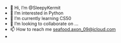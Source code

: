 - 👋 Hi, I’m @SleepyKermit
- 👀 I’m interested in Python 
- 🌱 I’m currently learning CS50 
- 💞️ I’m looking to collaborate on ...
- 📫 How to reach me seafood.axon_09@icloud.com
-

<!---
SleepyKermit/SleepyKermit is a ✨ special ✨ repository because its `README.md` (this file) appears on your GitHub profile.
You can click the Preview link to take a look at your changes.
--->
